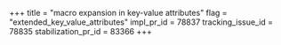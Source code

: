 +++
title = "macro expansion in key-value attributes"
flag = "extended_key_value_attributes"
impl_pr_id = 78837
tracking_issue_id = 78835
stabilization_pr_id = 83366
+++
